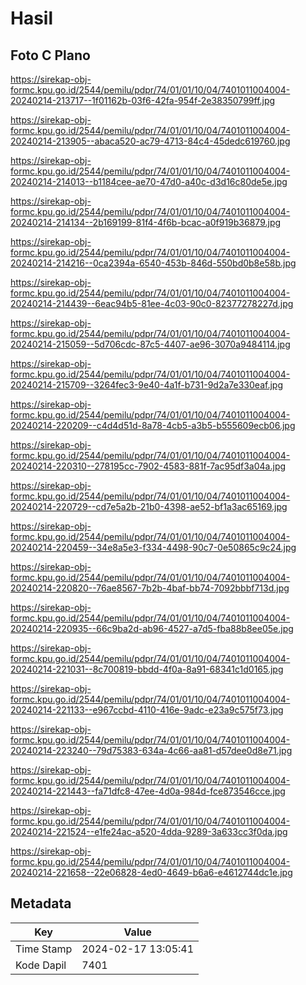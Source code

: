 # Hasil

## Foto C Plano

https://sirekap-obj-formc.kpu.go.id/2544/pemilu/pdpr/74/01/01/10/04/7401011004004-20240214-213717--1f01162b-03f6-42fa-954f-2e38350799ff.jpg

https://sirekap-obj-formc.kpu.go.id/2544/pemilu/pdpr/74/01/01/10/04/7401011004004-20240214-213905--abaca520-ac79-4713-84c4-45dedc619760.jpg

https://sirekap-obj-formc.kpu.go.id/2544/pemilu/pdpr/74/01/01/10/04/7401011004004-20240214-214013--b1184cee-ae70-47d0-a40c-d3d16c80de5e.jpg

https://sirekap-obj-formc.kpu.go.id/2544/pemilu/pdpr/74/01/01/10/04/7401011004004-20240214-214134--2b169199-81f4-4f6b-bcac-a0f919b36879.jpg

https://sirekap-obj-formc.kpu.go.id/2544/pemilu/pdpr/74/01/01/10/04/7401011004004-20240214-214216--0ca2394a-6540-453b-846d-550bd0b8e58b.jpg

https://sirekap-obj-formc.kpu.go.id/2544/pemilu/pdpr/74/01/01/10/04/7401011004004-20240214-214439--6eac94b5-81ee-4c03-90c0-82377278227d.jpg

https://sirekap-obj-formc.kpu.go.id/2544/pemilu/pdpr/74/01/01/10/04/7401011004004-20240214-215059--5d706cdc-87c5-4407-ae96-3070a9484114.jpg

https://sirekap-obj-formc.kpu.go.id/2544/pemilu/pdpr/74/01/01/10/04/7401011004004-20240214-215709--3264fec3-9e40-4a1f-b731-9d2a7e330eaf.jpg

https://sirekap-obj-formc.kpu.go.id/2544/pemilu/pdpr/74/01/01/10/04/7401011004004-20240214-220209--c4d4d51d-8a78-4cb5-a3b5-b555609ecb06.jpg

https://sirekap-obj-formc.kpu.go.id/2544/pemilu/pdpr/74/01/01/10/04/7401011004004-20240214-220310--278195cc-7902-4583-881f-7ac95df3a04a.jpg

https://sirekap-obj-formc.kpu.go.id/2544/pemilu/pdpr/74/01/01/10/04/7401011004004-20240214-220729--cd7e5a2b-21b0-4398-ae52-bf1a3ac65169.jpg

https://sirekap-obj-formc.kpu.go.id/2544/pemilu/pdpr/74/01/01/10/04/7401011004004-20240214-220459--34e8a5e3-f334-4498-90c7-0e50865c9c24.jpg

https://sirekap-obj-formc.kpu.go.id/2544/pemilu/pdpr/74/01/01/10/04/7401011004004-20240214-220820--76ae8567-7b2b-4baf-bb74-7092bbbf713d.jpg

https://sirekap-obj-formc.kpu.go.id/2544/pemilu/pdpr/74/01/01/10/04/7401011004004-20240214-220935--66c9ba2d-ab96-4527-a7d5-fba88b8ee05e.jpg

https://sirekap-obj-formc.kpu.go.id/2544/pemilu/pdpr/74/01/01/10/04/7401011004004-20240214-221031--8c700819-bbdd-4f0a-8a91-68341c1d0165.jpg

https://sirekap-obj-formc.kpu.go.id/2544/pemilu/pdpr/74/01/01/10/04/7401011004004-20240214-221133--e967ccbd-4110-416e-9adc-e23a9c575f73.jpg

https://sirekap-obj-formc.kpu.go.id/2544/pemilu/pdpr/74/01/01/10/04/7401011004004-20240214-223240--79d75383-634a-4c66-aa81-d57dee0d8e71.jpg

https://sirekap-obj-formc.kpu.go.id/2544/pemilu/pdpr/74/01/01/10/04/7401011004004-20240214-221443--fa71dfc8-47ee-4d0a-984d-fce873546cce.jpg

https://sirekap-obj-formc.kpu.go.id/2544/pemilu/pdpr/74/01/01/10/04/7401011004004-20240214-221524--e1fe24ac-a520-4dda-9289-3a633cc3f0da.jpg

https://sirekap-obj-formc.kpu.go.id/2544/pemilu/pdpr/74/01/01/10/04/7401011004004-20240214-221658--22e06828-4ed0-4649-b6a6-e4612744dc1e.jpg


## Metadata

| Key        | Value               |
| ---------- | ------------------- |
| Time Stamp | 2024-02-17 13:05:41 |
| Kode Dapil | 7401                |




